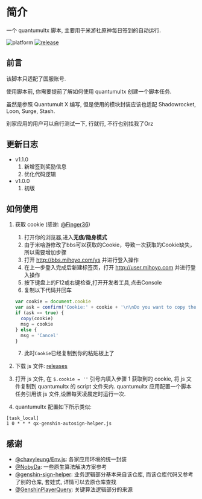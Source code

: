 # 简介

一个 quantumultx 脚本, 主要用于米游社原神每日签到的自动运行.

![platform](https://img.shields.io/badge/platform-quantumultx-lightgrey.svg)  [![release](https://img.shields.io/badge/release-v1.0.0-brightgreen.svg)](https://github.com/kayanouriko/quantumultx-genshin-autosign-helper/releases)

## 前言

该脚本只适配了国服账号.

使用脚本前, 你需要提前了解如何使用 quantumultx 创建一个脚本任务.

虽然是参照 Quantumult X 编写, 但是使用的模块封装应该也适配 Shadowrocket, Loon, Surge, Stash. 

别家应用的用户可以自行测试一下, 行就行, 不行也别找我了Orz

## 更新日志

* v1.1.0 
    1. 新增签到奖励信息
    2. 优化代码逻辑
* v1.0.0 
    1. 初版

## 如何使用

1. 获取 cookie (感谢: [@Finger36](https://github.com/Finger36/genshin-helper))
    1. 打开你的浏览器,进入**无痕/隐身模式**
    2. 由于米哈游修改了bbs可以获取的Cookie，导致一次获取的Cookie缺失，所以需要增加步骤
    3. 打开 http://bbs.mihoyo.com/ys 并进行登入操作
    4. 在上一步登入完成后新建标签页，打开 http://user.mihoyo.com 并进行登入操作
    5. 按下键盘上的F12或右键检查,打开开发者工具,点击Console
    6. 复制以下代码并回车
    ```javascript
    var cookie = document.cookie
    var ask = confirm('Cookie:' + cookie + '\n\nDo you want to copy the cookie to the clipboard?')
    if (ask == true) {
      copy(cookie)
      msg = cookie
    } else {
      msg = 'Cancel'
    }
    ```
    7. 此时`Cookie`已经复制到你的粘贴板上了

2. 下载 js 文件: [releases](https://github.com/kayanouriko/quantumultx-genshin-autosign-helper/releases)
3. 打开 js 文件, 在 `$.cookie = ''` 引号内填入步骤 1 获取到的 cookie, 将 js 文件复制到 quantumultx 的 script 文件夹内. quantumultx 应用配置一个脚本任务引用该 js 文件,设置每天凌晨定时运行一次.
4. quantumultx 配置如下所示类似:
```
[task_local]
1 0 * * * qx-genshin-autosign-helper.js
```

## 感谢

* [@chavyleung/Env.js](https://github.com/chavyleung/scripts): 各家应用环境的统一封装
* [@NobyDa](https://github.com/NobyDa/Script): 一些原生算法解决方案参考
* [@genshin-sign-helper](https://github.com/daye99/genshin-sign-helper): 业务逻辑部分基本来自该仓库, 而该仓库代码又参考了别的仓库, 套娃式, 详情可以去原仓库查找
* [@GenshinPlayerQuery](https://github.com/Azure99/GenshinPlayerQuery/issues/20): 关键算法逻辑部分的来源
